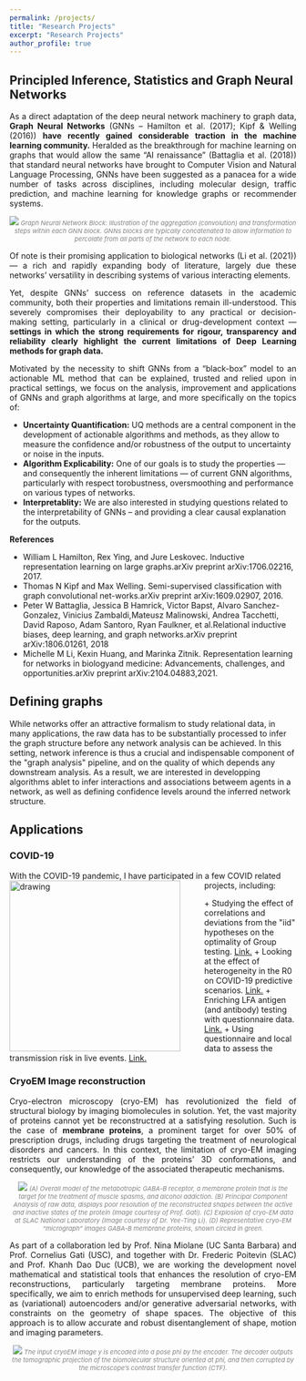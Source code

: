 ```yaml
---
permalink: /projects/
title: "Research Projects"
excerpt: "Research Projects"
author_profile: true
---
```




<div id="gnns" name="gnns">  
<h2> Principled Inference, Statistics and Graph Neural Networks </h2>

<p align="justify">
As a direct adaptation of the deep neural network machinery to graph data, <b> Graph Neural Networks</b>  (GNNs – Hamilton et al. (2017); Kipf & Welling (2016)) <b>have recently gained considerable traction in the machine learning community.</b>  Heralded as the breakthrough for machine learning on graphs that would allow the same “AI renaissance” (Battaglia et al. (2018)) that standard neural networks have brought to Computer Vision and Natural Language Processing, GNNs have been suggested as  a  panacea  for  a  wide  number  of  tasks  across  disciplines,  including  molecular  design, traffic prediction, and machine learning for knowledge graphs or recommender systems.
</p>
<p style="color:grey;font-size:11px;" align="center">
<img src="http://donnate.github.io/images/debunking_gnns (1).png" />
<i>Graph Neural Network Block: Illustration of the aggregation (convolution) and transformation steps within each GNN block. GNNs blocks are typically concatenated to allow information to percolate from all parts of the network to each node.</i>
</p>

<p align="justify">
Of note is their promising application to biological networks (Li et al. (2021)) — a rich and rapidly expanding body of literature, largely due these networks’ versatility in describing systems of various interacting elements.
</p>



<p align="justify">
Yet, despite GNNs’ success on reference datasets in the academic community, both their properties and limitations remain ill-understood. This severely compromises their deployability to any practical or decision-making setting, particularly in a clinical or drug-development context — <b> settings in which the strong requirements for rigour, transparency and reliability clearly highlight the current limitations of Deep Learning methods for graph data.</b>
</p>

<p align="justify">
Motivated by the necessity to shift GNNs from a “black-box” model to an actionable ML method that can be explained, trusted and relied upon in practical settings, we  focus on the analysis, improvement and applications of GNNs and graph algorithms at large, and more specifically on the topics of:
</p>
</div>

+ __Uncertainty Quantification:__  UQ methods are a central component in the development of actionable algorithms and methods, as they allow to measure the confidence and/or robustness of the output to uncertainty or noise in the inputs. 
+ __Algorithm Explicability:__ One of our goals is to study the properties  —and consequently the inherent limitations — of current GNN algorithms, particularly with respect torobustness, oversmoothing and performance on various types of networks. 
+ __Interpretablity:__ We are also interested in studying questions related to the interpretability of GNNs – and  providing a clear causal explanation for the outputs.

__References__
+ William  L  Hamilton,  Rex  Ying,  and  Jure  Leskovec.   Inductive  representation  learning  on  large graphs.arXiv preprint arXiv:1706.02216, 2017.
+ Thomas N Kipf and Max Welling.   Semi-supervised classification with graph convolutional net-works.arXiv preprint arXiv:1609.02907, 2016.
+ Peter W Battaglia, Jessica B Hamrick, Victor Bapst, Alvaro Sanchez-Gonzalez, Vinicius Zambaldi,Mateusz  Malinowski,  Andrea  Tacchetti,  David  Raposo,  Adam  Santoro,  Ryan  Faulkner,  et  al.Relational inductive biases, deep learning, and graph networks.arXiv preprint arXiv:1806.01261, 2018
+ Michelle M Li, Kexin Huang, and Marinka Zitnik. Representation learning for networks in biologyand medicine:  Advancements, challenges, and opportunities.arXiv preprint arXiv:2104.04883,2021.



<div id="network_inference" name="network_inference">  
<h2> Defining graphs </h2>
While networks offer an attractive formalism to study relational data, in many applications, the raw data has to be substantially processed to infer the graph structure before any network analysis can be achieved. In this setting, network inference is thus a crucial and indispensable component of the "graph analysis" pipeline, and on the quality of which depends any downstream analysis. As a result, we are interested in developping algorithms ablet to infer interactions and associations betweem agents in a network, as well as defining confidence levels around the inferred network structure.

</div>


<div id="applications" name="applications">  
<h2> Applications </h2>

<h3> COVID-19
</h3>

With the COVID-19 pandemic, I have participated in a few COVID related projects, including:
<img src="{{ site.baseurl }}/images/covid.jpeg" alt="drawing" width="300" height="300"  style="float: left; margin-right: 3em;"/>
</div>
+ Studying the effect of correlations and deviations from the "iid" hypotheses on the optimality of Group testing.   <a href="https://donnate.github.io/publication/2021-07-01">Link.</a>
+ Looking at the effect of heterogeneity in the R0 on COVID-19 predictive scenarios.  <a href="https://donnate.github.io/publication/2020-09-10-r0">Link.</a>
+ Enriching LFA antigen (and antibody) testing with questionnaire data.  <a href="https://donnate.github.io/publication/2020-06-01-bayesian-covid1">Link.</a>
+ Using questionnaire and local data to assess the transmission risk in live events.   <a href="https://donnate.github.io/publication/2021-05-01">Link.</a>


<h3> CryoEM Image reconstruction
</h3>

<p align="justify"> 
Cryo-electron microscopy (cryo-EM) has revolutionized the
field of structural biology by imaging biomolecules in solution. Yet, the vast majority of proteins cannot yet be reconstructred at a satisfying resolution. Such is the case of <b>membrane proteins</b>, a prominent target for over 50% of prescription drugs, including drugs targeting the treatment of neurological disorders and cancers. In this context, the limitation of cryo-EM imaging restricts our understanding of the proteins’ 3D conformations, and consequently, our knowledge of the
associated therapeutic mechanisms.
</p> 

<p style="color:grey;font-size:11px;" align="center">
<img src="http://donnate.github.io/images/cryo.png" />
<i>(A) Overall model of the metabotropic GABA-B receptor, a membrane protein that is the target
for the treatment of muscle spasms, and alcohol addiction. (B) Principal Component Analysis of raw data,
displays poor resolution of the reconstructed shapes between the active and inactive states of the protein
(Image courtesy of Prof. Gati). (C) Explosion of cryo-EM data at SLAC National Laboratory (Image
courtesy of Dr. Yee-Ting Li). (D) Representative cryo-EM “micrograph” images GABA-B membrane
proteins, shown circled in green.
</i></p>

<p align="justify"> 
As part of a collaboration led by Prof. Nina Miolane (UC Santa Barbara) and Prof. Cornelius Gati (USC), and together with Dr. Frederic Poitevin (SLAC) and Prof. Khanh Dao Duc  (UCB), we are working the development novel mathematical and statistical tools that enhances the
resolution of cryo-EM reconstructions, particularly targeting membrane proteins.  More specifically, we aim to enrich methods for unsupervised deep
learning, such as (variational) autoencoders and/or generative adversarial networks, with constraints on the geometry of shape spaces. 
The objective of this approach is to allow accurate and robust disentanglement of shape, motion and imaging parameters.
</p> 

<p style="color:grey;font-size:11px;" align="center">
<img src="http://donnate.github.io/images/cryo2.png" />
<i>The input cryoEM image y is encoded into a pose
phi by the encoder. The decoder outputs the tomographic projection of the biomolecular structure oriented
at phi, and then corrupted by the microscope’s contrast transfer function (CTF).
</i></p>

